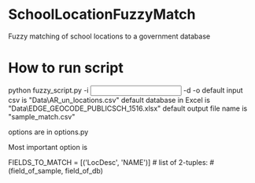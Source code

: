 # SchoolLocationFuzzyMatch
Fuzzy matching of school locations to a government database

# How to run script
python fuzzy_script.py -i <input csv to match> -d <database in Excel> -o <output file name>
default input csv is "Data\AR_un_locations.csv"
default database in Excel is "Data\EDGE_GEOCODE_PUBLICSCH_1516.xlsx"
default output file name is "sample_match.csv"

options are in options.py

Most important option is

FIELDS_TO_MATCH = [('LocDesc', 'NAME')]  # list of 2-tuples:
                                         # (field_of_sample, field_of_db)
